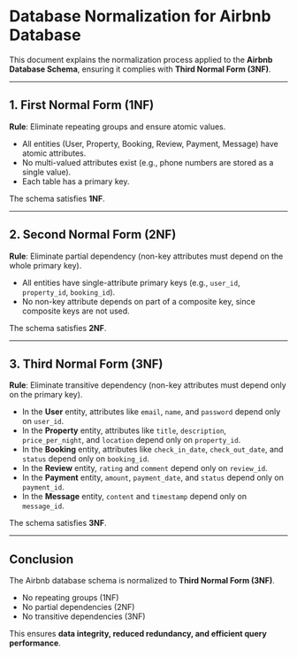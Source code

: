 # Database Normalization for Airbnb Database

This document explains the normalization process applied to the **Airbnb Database Schema**, ensuring it complies with **Third Normal Form (3NF)**.

---

## 1. First Normal Form (1NF)

**Rule**: Eliminate repeating groups and ensure atomic values.

- All entities (User, Property, Booking, Review, Payment, Message) have atomic attributes.
- No multi-valued attributes exist (e.g., phone numbers are stored as a single value).
- Each table has a primary key.

The schema satisfies **1NF**.

---

## 2. Second Normal Form (2NF)

**Rule**: Eliminate partial dependency (non-key attributes must depend on the whole primary key).

- All entities have single-attribute primary keys (e.g., `user_id`, `property_id`, `booking_id`).
- No non-key attribute depends on part of a composite key, since composite keys are not used.

The schema satisfies **2NF**.

---

## 3. Third Normal Form (3NF)

**Rule**: Eliminate transitive dependency (non-key attributes must depend only on the primary key).

- In the **User** entity, attributes like `email`, `name`, and `password` depend only on `user_id`.
- In the **Property** entity, attributes like `title`, `description`, `price_per_night`, and `location` depend only on `property_id`.
- In the **Booking** entity, attributes like `check_in_date`, `check_out_date`, and `status` depend only on `booking_id`.
- In the **Review** entity, `rating` and `comment` depend only on `review_id`.
- In the **Payment** entity, `amount`, `payment_date`, and `status` depend only on `payment_id`.
- In the **Message** entity, `content` and `timestamp` depend only on `message_id`.

The schema satisfies **3NF**.

---

## Conclusion

The Airbnb database schema is normalized to **Third Normal Form (3NF)**.  
- No repeating groups (1NF)  
- No partial dependencies (2NF)  
- No transitive dependencies (3NF)  

This ensures **data integrity, reduced redundancy, and efficient query performance**.
